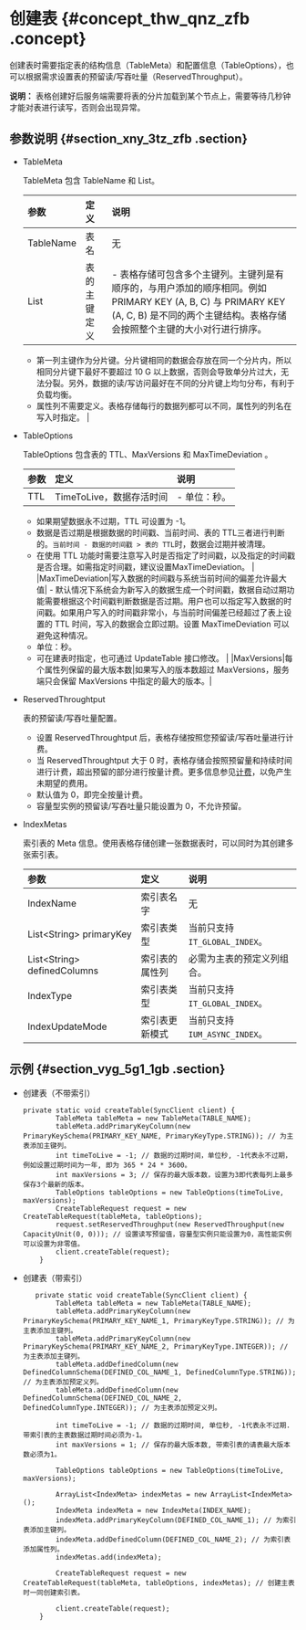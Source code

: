 # 创建表 {#concept_thw_qnz_zfb .concept}

创建表时需要指定表的结构信息（TableMeta）和配置信息（TableOptions），也可以根据需求设置表的预留读/写吞吐量（ReservedThroughput）。

**说明：** 表格创建好后服务端需要将表的分片加载到某个节点上，需要等待几秒钟才能对表进行读写，否则会出现异常。

## 参数说明 {#section_xny_3tz_zfb .section}

-   TableMeta

    TableMeta 包含 TableName 和 List。

    |参数|定义|说明|
    |:-|:-|:-|
    |TableName|表名|无|
    |List|表的主键定义|     -   表格存储可包含多个主键列。主键列是有顺序的，与用户添加的顺序相同。例如 PRIMARY KEY \(A, B, C\) 与 PRIMARY KEY \(A, C, B\) 是不同的两个主键结构。表格存储会按照整个主键的大小对行进行排序。
    -   第一列主键作为分片键。分片键相同的数据会存放在同一个分片内，所以相同分片键下最好不要超过 10 G 以上数据，否则会导致单分片过大，无法分裂。另外，数据的读/写访问最好在不同的分片键上均匀分布，有利于负载均衡。
    -   属性列不需要定义。表格存储每行的数据列都可以不同，属性列的列名在写入时指定。
 |

-   TableOptions

    TableOptions 包含表的 TTL、MaxVersions 和 MaxTimeDeviation 。

    |参数|定义|说明|
    |:-|:-|:-|
    |TTL|TimeToLive，数据存活时间|     -   单位：秒。
    -   如果期望数据永不过期，TTL 可设置为 -1。
    -   数据是否过期是根据数据的时间戳、当前时间、表的 TTL三者进行判断的。`当前时间 - 数据的时间戳 > 表的 TTL`时，数据会过期并被清理。
    -   在使用 TTL 功能时需要注意写入时是否指定了时间戳，以及指定的时间戳是否合理。如需指定时间戳，建议设置MaxTimeDeviation。
 |
    |MaxTimeDeviation|写入数据的时间戳与系统当前时间的偏差允许最大值|     -   默认情况下系统会为新写入的数据生成一个时间戳，数据自动过期功能需要根据这个时间戳判断数据是否过期。用户也可以指定写入数据的时间戳。如果用户写入的时间戳非常小，与当前时间偏差已经超过了表上设置的 TTL 时间，写入的数据会立即过期。设置 MaxTimeDeviation 可以避免这种情况。
    -   单位：秒。
    -   可在建表时指定，也可通过 UpdateTable 接口修改。
 |
    |MaxVersions|每个属性列保留的最大版本数|如果写入的版本数超过 MaxVersions，服务端只会保留 MaxVersions 中指定的最大的版本。|

-   ReservedThroughtput

    表的预留读/写吞吐量配置。

    -   设置 ReservedThroughtput 后，表格存储按照您预留读/写吞吐量进行计费。
    -   当 ReservedThroughtput 大于 0 时，表格存储会按照预留量和持续时间进行计费，超出预留的部分进行按量计费。更多信息参见[计费](../../../../intl.zh-CN/产品定价/计费概述.md#)，以免产生未期望的费用。
    -   默认值为 0，即完全按量计费。
    -   容量型实例的预留读/写吞吐量只能设置为 0，不允许预留。
-   IndexMetas

    索引表的 Meta 信息。使用表格存储创建一张数据表时，可以同时为其创建多张索引表。

    |参数|定义|说明|
    |:-|:-|:-|
    |IndexName|索引表名字|无|
    |List<String\> primaryKey|索引表类型|当前只支持`IT_GLOBAL_INDEX`。|
    |List<String\> definedColumns|索引表的属性列|必需为主表的预定义列组合。|
    |IndexType|索引表类型|当前只支持`IT_GLOBAL_INDEX`。|
    |IndexUpdateMode|索引表更新模式|当前只支持`IUM_ASYNC_INDEX`。|


## 示例 {#section_vyg_5g1_1gb .section}

-   创建表（不带索引）

    ``` {#codeblock_1qa_1rc_1bm}
    private static void createTable(SyncClient client) {
            TableMeta tableMeta = new TableMeta(TABLE_NAME);
            tableMeta.addPrimaryKeyColumn(new PrimaryKeySchema(PRIMARY_KEY_NAME, PrimaryKeyType.STRING)); // 为主表添加主键列。
            int timeToLive = -1; // 数据的过期时间，单位秒, -1代表永不过期，例如设置过期时间为一年, 即为 365 * 24 * 3600。
            int maxVersions = 3; // 保存的最大版本数，设置为3即代表每列上最多保存3个最新的版本。
            TableOptions tableOptions = new TableOptions(timeToLive, maxVersions);
            CreateTableRequest request = new CreateTableRequest(tableMeta, tableOptions);
            request.setReservedThroughput(new ReservedThroughput(new CapacityUnit(0, 0))); // 设置读写预留值，容量型实例只能设置为0，高性能实例可以设置为非零值。
            client.createTable(request);
        }
    ```

-   创建表（带索引）

    ``` {#codeblock_far_hsd_wsk}
       private static void createTable(SyncClient client) {
            TableMeta tableMeta = new TableMeta(TABLE_NAME);
            tableMeta.addPrimaryKeyColumn(new PrimaryKeySchema(PRIMARY_KEY_NAME_1, PrimaryKeyType.STRING)); // 为主表添加主键列。
            tableMeta.addPrimaryKeyColumn(new PrimaryKeySchema(PRIMARY_KEY_NAME_2, PrimaryKeyType.INTEGER)); // 为主表添加主键列。
            tableMeta.addDefinedColumn(new DefinedColumnSchema(DEFINED_COL_NAME_1, DefinedColumnType.STRING)); // 为主表添加预定义列。
            tableMeta.addDefinedColumn(new DefinedColumnSchema(DEFINED_COL_NAME_2, DefinedColumnType.INTEGER)); // 为主表添加预定义列。
    
            int timeToLive = -1; // 数据的过期时间, 单位秒, -1代表永不过期. 带索引表的主表数据过期时间必须为-1。
            int maxVersions = 1; // 保存的最大版本数, 带索引表的请表最大版本数必须为1。
    
            TableOptions tableOptions = new TableOptions(timeToLive, maxVersions);
    
            ArrayList<IndexMeta> indexMetas = new ArrayList<IndexMeta>();
            IndexMeta indexMeta = new IndexMeta(INDEX_NAME);
            indexMeta.addPrimaryKeyColumn(DEFINED_COL_NAME_1); // 为索引表添加主键列。
            indexMeta.addDefinedColumn(DEFINED_COL_NAME_2); // 为索引表添加属性列。
            indexMetas.add(indexMeta);
    
            CreateTableRequest request = new CreateTableRequest(tableMeta, tableOptions, indexMetas); // 创建主表时一同创建索引表。
    
            client.createTable(request);
        }
    ```


